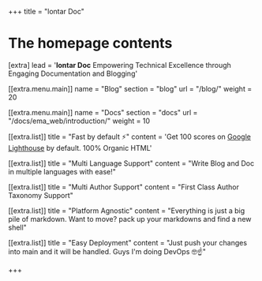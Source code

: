 +++
title = "lontar Doc"

# The homepage contents
[extra]
lead = '<b>lontar Doc</b> Empowering Technical Excellence through Engaging Documentation and Blogging'

[[extra.menu.main]]
name = "Blog"
section = "blog"
url = "/blog/"
weight = 20

[[extra.menu.main]] 
name = "Docs" 
section = "docs" 
url = "/docs/ema_web/introduction/" 
weight = 10

[[extra.list]]
title = "Fast by default ⚡️"
content = 'Get 100 scores on <a href="https://googlechrome.github.io/lighthouse/viewer/?gist=7731347bb8ce999eff7428a8e763b637">Google Lighthouse</a> by default. 100% Organic HTML'

[[extra.list]]
title = "Multi Language Support"
content = "Write Blog and Doc in multiple languages with ease!"

[[extra.list]]
title = "Multi Author Support"
content = "First Class Author Taxonomy Support"

[[extra.list]]
title = "Platform Agnostic"
content = "Everything is just a big pile of markdown. Want to move? pack up your markdowns and find a new shell"

[[extra.list]]
title = "Easy Deployment"
content = "Just push your changes into main and it will be handled. Guys I'm doing DevOps 🤓☝️"

+++
